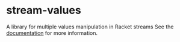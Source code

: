 # stream-values
A library for multiple values manipulation in Racket streams
See the [documentation](https://docs.racket-lang.org/stream-values/) for more information.
